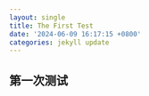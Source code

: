 ```yaml
---
layout: single
title: The First Test
date: '2024-06-09 16:17:15 +0800'
categories: jekyll update
---
```

## 第一次测试
